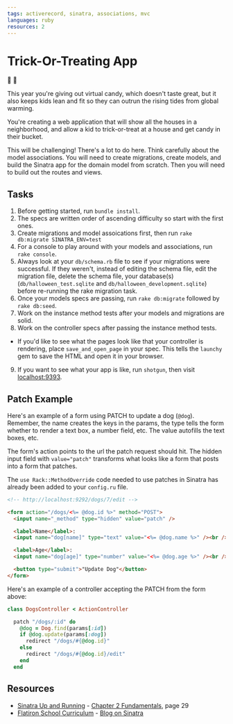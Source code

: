```yaml
---
tags: activerecord, sinatra, associations, mvc
languages: ruby
resources: 2
---
```


# Trick-Or-Treating App

:jack_o_lantern: :ghost:

This year you're giving out virtual candy, which doesn't taste great, but it also keeps kids lean and fit so they can outrun the rising tides from global warming.

You're creating a web application that will show all the houses in a neighborhood, and allow a kid to trick-or-treat at a house and get candy in their bucket.

This will be challenging! There's a lot to do here. Think carefully about the model associations. You will need to create migrations, create models, and build the Sinatra app for the domain model from scratch. Then you will need to build out the routes and views.

## Tasks

1. Before getting started, run `bundle install`.
2. The specs are written order of ascending difficulty so start with the first ones.
3. Create migrations and model assoications first, then run `rake db:migrate SINATRA_ENV=test`
4. For a console to play around with your models and associations, run `rake console`.
5. Always look at your `db/schema.rb` file to see if your migrations were successful. If they weren't, instead of editing the schema file, edit the migration file, delete the schema file, your database(s) (`db/halloween_test.sqlite` and `db/halloween_development.sqlite`) before re-running the rake migration task.
6. Once your models specs are passing, run `rake db:migrate` followed by `rake db:seed`.
7. Work on the instance method tests after your models and migrations are solid.
8. Work on the controller specs after passing the instance method tests.
  * If you'd like to see what the pages look like that your controller is rendering, place `save_and_open_page` in your spec. This tells the `launchy` gem to save the HTML and open it in your browser.
9. If you want to see what your app is like, run `shotgun`, then visit [localhost:9393](http://localhost:9393).

## Patch Example

Here's an example of a form using PATCH to update a dog (`@dog`). Remember, the name creates the keys in the params, the type tells the form whether to render a text box, a number field, etc. The value autofills the text boxes, etc.

The form's action points to the url the patch request should hit. The hidden input field with `value="patch"` transforms what looks like a form that posts into a form that patches.

The `use Rack::MethodOverride` code needed to use patches in Sinatra has already been added to your `config.ru` file.

```html
<!-- http://localhost:9292/dogs/7/edit -->

<form action="/dogs/<%= @dog.id %>" method="POST">
  <input name="_method" type="hidden" value="patch" />

  <label>Name</label>:
  <input name="dog[name]" type="text" value="<%= @dog.name %>" /><br />

  <label>Age</label>:
  <input name="dog[age]" type="number" value="<%= @dog.age %>" /><br />

  <button type="submit">"Update Dog"</button>
</form>

```

Here's an example of a controller accepting the PATCH from the form above:

```ruby
class DogsController < ActionController

  patch "/dogs/:id" do 
    @dog = Dog.find(params[:id])
    if @dog.update(params[:dog])
      redirect "/dogs/#{@dog.id}"
    else
      redirect "/dogs/#{@dog.id}/edit"
    end
  end

```

## Resources
* [Sinatra Up and Running](http://books.flatironschool.com/books/101) - [Chapter 2 Fundamentals](http://books.flatironschool.com/books/101), page 29
* [Flatiron School Curriculum](https://github.com/flatiron-school-curriculum/) - [Blog on Sinatra](https://github.com/flatiron-school-curriculum/sinatra-blog)
